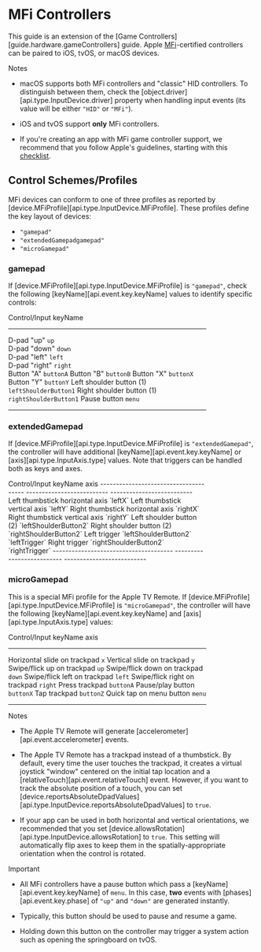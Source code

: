 # MFi Controllers

This guide is an extension of the [Game Controllers][guide.hardware.gameControllers] guide. Apple <nobr>[MFi](https://en.wikipedia.org/wiki/MFi_Program)-certified</nobr> controllers can be paired to iOS, tvOS, or macOS devices.

<div class="guide-notebox">
<div class="notebox-title">Notes</div>

* macOS supports both MFi controllers and "classic" HID controllers. To distinguish between them, check the [object.driver][api.type.InputDevice.driver] property when handling input events (its value will be either `"HID"` or `"MFi"`).

* iOS and tvOS support __only__ MFi controllers.

* If you're creating an app with MFi game controller support, we recommend that you follow Apple's guidelines, starting with this [checklist](https://developer.apple.com/library/prerelease/ios/documentation/ServicesDiscovery/Conceptual/GameControllerPG/Appendix/Appendix.html).

</div>


## Control Schemes/Profiles

MFi devices can conform to one of three profiles as reported by [device.MFiProfile][api.type.InputDevice.MFiProfile]. These profiles define the key layout of devices:

* `"gamepad"`
* `"extendedGamepadgamepad"`
* `"microGamepad"`

### gamepad

<!---

![](https://developer.apple.com/library/prerelease/ios/documentation/ServicesDiscovery/Conceptual/GameControllerPG/Art/featureshidgamecontrollerstandardformfittingsample_2x.png)

-->

If [device.MFiProfile][api.type.InputDevice.MFiProfile] is `"gamepad"`, check the following [keyName][api.event.key.keyName] values to identify specific controls:

<div style="width: 80%;">
<div class="inner-table full-width percent33">

Control/Input							keyName
--------------------------------------	--------------------------	--
D-pad "up"								`up`						
D-pad "down"							`down`					
D-pad "left"							`left`					
D-pad "right"							`right`					
Button "A"								`buttonA`
Button "B"								`buttonB`
Button "X"								`buttonX`
Button "Y"								`buttonY`
Left shoulder button (1)				`leftShoulderButton1`
Right shoulder button (1)				`rightShoulderButton1`
Pause button							`menu`
--------------------------------------	--------------------------	--

</div>
</div>

### extendedGamepad

If [device.MFiProfile][api.type.InputDevice.MFiProfile] is `"extendedGamepad"`, the controller will have additional [keyName][api.event.key.keyName] or [axis][api.type.InputAxis.type] values. Note that triggers can be handled both as keys and axes.

<div style="width: 80%;">
<div class="inner-table full-width percent33">
Control/Input							keyName						axis
--------------------------------------	--------------------------	--------------------------
Left thumbstick horizontal axis										`leftX`
Left thumbstick vertical axis										`leftY`
Right thumbstick horizontal axis									`rightX`
Right thumbstick vertical axis										`rightY`
Left shoulder button (2)				`leftShoulderButton2`
Right shoulder button (2)				`rightShoulderButton2`
Left trigger							`leftShoulderButton2`		`leftTrigger`
Right trigger							`rightShoulderButton2`		`rightTrigger`													
--------------------------------------	--------------------------	--------------------------

</div>
</div>

### microGamepad

This is a special MFi profile for the Apple&nbsp;TV Remote. If [device.MFiProfile][api.type.InputDevice.MFiProfile] is `"microGamepad"`, the controller will have the following [keyName][api.event.key.keyName] and [axis][api.type.InputAxis.type] values:

<div style="width: 80%;">
<div class="inner-table full-width percent33">

Control/Input							keyName						axis
--------------------------------------	--------------------------	--------------------------
Horizontal slide on trackpad										`x`
Vertical slide on trackpad											`y`
Swipe/flick up on trackpad				`up`
Swipe/flick down on trackpad			`down`
Swipe/flick left on trackpad			`left`
Swipe/flick right on trackpad			`right`
Press trackpad							`buttonA`
Pause/play button						`buttonX`
Tap trackpad							`buttonZ`
Quick tap on menu button				`menu`
--------------------------------------	--------------------------	--------------------------

</div>
</div>

<div class="guide-notebox">
<div class="notebox-title">Notes</div>

* The Apple&nbsp;TV Remote will generate [accelerometer][api.event.accelerometer] events.

* The Apple&nbsp;TV Remote has a trackpad instead of a thumbstick. By default, every time the user touches the trackpad, it creates a virtual joystick "window" centered on the initial tap location and a [relativeTouch][api.event.relativeTouch] event. However, if you want to track the absolute position of a touch, you can set [device.reportsAbsoluteDpadValues][api.type.InputDevice.reportsAbsoluteDpadValues] to `true`.

* If your app can be used in both horizontal and vertical orientations, we recommended that you set [device.allowsRotation][api.type.InputDevice.allowsRotation] to `true`. This setting will automatically flip axes to keep them in the <nobr>spatially-appropriate</nobr> orientation when the control is rotated.

</div>

<div class="guide-notebox-imp">
<div class="notebox-title-imp">Important</div>

* All MFi controllers have a pause button which pass a [keyName][api.event.key.keyName] of `menu`. In this case, __two__ events with [phases][api.event.key.phase] of `"up"` and `"down"` are generated instantly.

* Typically, this button should be used to pause and resume a game.

* Holding down this button on the controller may trigger a system action such as opening the springboard on tvOS.

</div>
